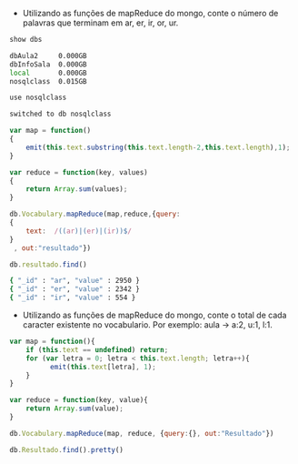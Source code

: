 * Utilizando as funções de mapReduce do mongo, conte o número de palavras que terminam em ar, er, ir, or, ur.

```javascript
show dbs
```
```bash
dbAula2     0.000GB
dbInfoSala  0.000GB
local       0.000GB
nosqlclass  0.015GB
```
```javascript
use nosqlclass
```
```bash
switched to db nosqlclass
```

```javascript
var map = function()
{
	emit(this.text.substring(this.text.length-2,this.text.length),1);
}

var reduce = function(key, values)
{
	return Array.sum(values);
}

db.Vocabulary.mapReduce(map,reduce,{query:
{
	text:  /((ar)|(er)|(ir))$/
}
 , out:"resultado"})
```
```javascript
db.resultado.find()
```
```bash
{ "_id" : "ar", "value" : 2950 }
{ "_id" : "er", "value" : 2342 }
{ "_id" : "ir", "value" : 554 }
```


* Utilizando as funções de mapReduce do mongo, conte o total de cada caracter existente no vocabulario. Por exemplo: aula -> a:2, u:1, l:1.

```javascript
var map = function(){
	if (this.text == undefined) return; 
	for (var letra = 0; letra < this.text.length; letra++){ 
		  emit(this.text[letra], 1);
	}
}

var reduce = function(key, value){
	return Array.sum(value);
}

db.Vocabulary.mapReduce(map, reduce, {query:{}, out:"Resultado"})

db.Resultado.find().pretty()
```
